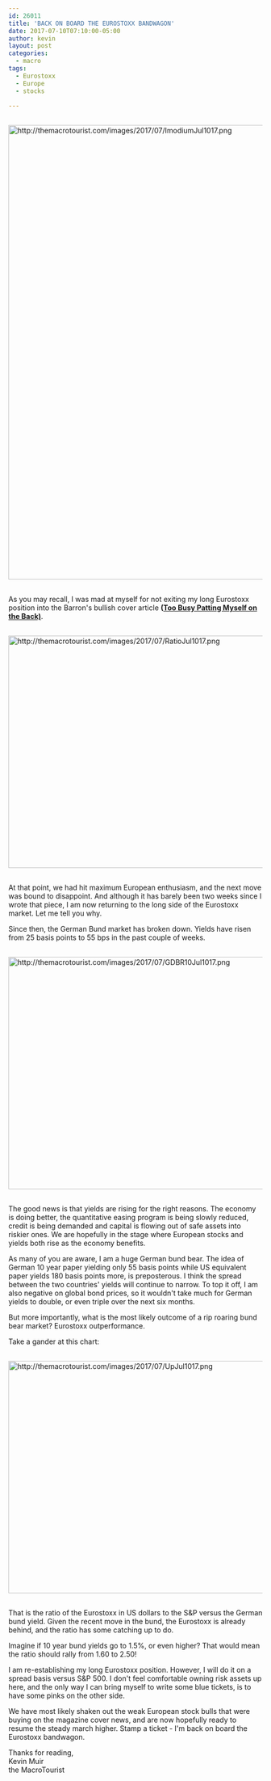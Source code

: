 ```yaml
---
id: 26011
title: 'BACK ON BOARD THE EUROSTOXX BANDWAGON'
date: 2017-07-10T07:10:00-05:00
author: kevin
layout: post
categories:
  - macro
tags:
  - Eurostoxx
  - Europe
  - stocks
   
---
```

<a href="http://themacrotourist.com/images/2017/07/ImodiumJul1017.png"><img src="http://themacrotourist.com/images/2017/07/ImodiumJul1017.png" alt="http://themacrotourist.com/images/2017/07/ImodiumJul1017.png" width="750" height="900" style="margin:30px auto;display:block;"></a>

As you may recall, I was mad at myself for not exiting my long Eurostoxx position into the Barron's bullish cover article **([Too Busy Patting Myself on the Back)](<http://themacrotourist.com/macro/too-busy-patting-myself-on-the-back>)**.  

<a href="http://themacrotourist.com/images/2017/07/RatioJul1017.png"><img src="http://themacrotourist.com/images/2017/07/RatioJul1017.png" alt="http://themacrotourist.com/images/2017/07/RatioJul1017.png" width="750" height="460" style="margin:30px auto;display:block;"></a>

At that point, we had hit maximum European enthusiasm, and the next move was bound to disappoint.  And although it has barely been two weeks since I wrote that piece, I am now returning to the long side of the Eurostoxx market.  Let me tell you why.

Since then, the German Bund market has broken down.  Yields have risen from 25 basis points to 55 bps in the past couple of weeks.

<a href="http://themacrotourist.com/images/2017/07/GDBR10Jul1017.png"><img src="http://themacrotourist.com/images/2017/07/GDBR10Jul1017.png" alt="http://themacrotourist.com/images/2017/07/GDBR10Jul1017.png" width="750" height="460" style="margin:30px auto;display:block;"></a>

The good news is that yields are rising for the right reasons.  The economy is doing better, the quantitative easing program is being slowly reduced, credit is being demanded and capital is flowing out of safe assets into riskier ones.  We are hopefully in the stage where European stocks and yields both rise as the economy benefits.

As many of you are aware, I am a huge German bund bear.  The idea of German 10 year paper yielding only 55 basis points while US equivalent paper yields 180 basis points more, is preposterous.  I think the spread between the two countries' yields will continue to narrow.  To top it off, I am also negative on global bond prices, so it wouldn't take much for German yields to double, or even triple over the next six months.

But more importantly, what is the most likely outcome of a rip roaring bund bear market?  Eurostoxx outperformance.  

Take a gander at this chart:

<a href="http://themacrotourist.com/images/2017/07/UpJul1017.png"><img src="http://themacrotourist.com/images/2017/07/UpJul1017.png" alt="http://themacrotourist.com/images/2017/07/UpJul1017.png" width="750" height="460" style="margin:30px auto;display:block;"></a>

That is the ratio of the Eurostoxx in US dollars to the S&P versus the German bund yield.  Given the recent move in the bund, the Eurostoxx is already behind, and the ratio has some catching up to do.

Imagine if 10 year bund yields go to 1.5%, or even higher?  That would mean the ratio should rally from 1.60 to 2.50!  

I am re-establishing my long Eurostoxx position.  However, I will do it on a spread basis versus S&P 500.  I don't feel comfortable owning risk assets up here, and the only way I can bring myself to write some blue tickets, is to have some pinks on the other side.

We have most likely shaken out the weak European stock bulls that were buying on the magazine cover news, and are now hopefully ready to resume the steady march higher.  Stamp a ticket - I'm back on board the Eurostoxx bandwagon.

Thanks for reading,  
Kevin Muir  
the MacroTourist  



